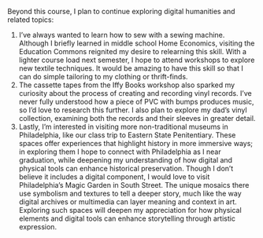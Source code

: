 Beyond this course, I plan to continue exploring digital humanities and related topics:
1. I’ve always wanted to learn how to sew with a sewing machine. Although I briefly learned in middle school Home Economics, visiting the Education Commons reignited my desire to relearning this skill. With a lighter course load next semester, I hope to attend workshops to explore new textile techniques. It would be amazing to have this skill so that I can do simple tailoring to my clothing or thrift-finds. 
2. The cassette tapes from the Iffy Books workshop also sparked my curiosity about the process of creating and recording vinyl records. I’ve never fully understood how a piece of PVC with bumps produces music, so I’d love to research this further. I also plan to explore my dad’s vinyl collection, examining both the records and their sleeves in greater detail.
3. Lastly, I’m interested in visiting more non-traditional museums in Philadelphia, like our class trip to Eastern State Penitentiary. These spaces offer experiences that highlight history in more immersive ways; in exploring them I hope to connect with Philadelphia as I near graduation, while deepening  my understanding of how digital and physical tools can enhance historical preservation. Though I don’t believe it includes a digital component, I would love to visit Philadelphia’s Magic Garden in South Street. The unique mosaics there use symbolism and textures to tell a deeper story, much like the way digital archives or multimedia can layer meaning and context in art. Exploring such spaces will deepen my appreciation for how physical elements and digital tools can enhance storytelling through artistic expression.

